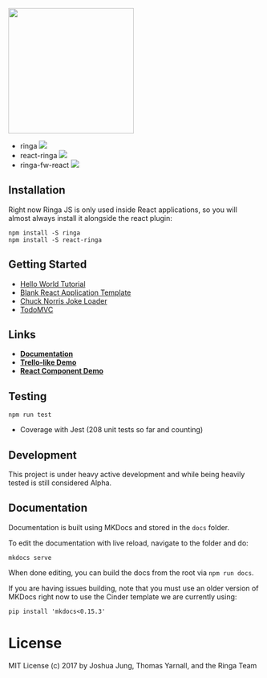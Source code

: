 [<img src="http://www.jungdigital.com/public/ringa/logo/ringa.png" width="250">](http://demo.ringajs.com)

* ringa [<img src="https://img.shields.io/npm/v/ringa.svg"/>](http://www.github.com/ringa-js/ringa)
* react-ringa [<img src="https://img.shields.io/npm/v/react-ringa.svg"/>](http://www.github.com/ringa-js/react-ringa)
* ringa-fw-react [<img src="https://img.shields.io/npm/v/ringa-fw-react.svg"/>](http://www.github.com/ringa-js/ringa-fw-react)

## Installation

Right now Ringa JS is only used inside React applications, so you will almost always install it alongside the react plugin:

    npm install -S ringa
    npm install -S react-ringa

## Getting Started

* [Hello World Tutorial](http://ringajs.com/gettingStarted/helloWorld/)
* [Blank React Application Template](https://github.com/ringa-js/ringa-app-template)
* [Chuck Norris Joke Loader](https://github.com/ringa-js/ringa-example-chuck-norris)
* [TodoMVC](https://github.com/Saajan/ringa-todomvc)

## Links

* **[Documentation](http://www.ringajs.com)**
* **[Trello-like Demo](http://demo.ringajs.com)**
* **[React Component Demo](http://react.ringajs.com)**

## Testing

    npm run test

* Coverage with Jest (208 unit tests so far and counting)

## Development

This project is under heavy active development and while being heavily tested is still considered Alpha.

## Documentation

Documentation is built using MKDocs and stored in the `docs` folder.

To edit the documentation with live reload, navigate to the folder and do:

    mkdocs serve
    
When done editing, you can build the docs from the root via `npm run docs`.

If you are having issues building, note that you must use an older version of MKDocs right now to use the Cinder template
we are currently using:

    pip install 'mkdocs<0.15.3' 

# License

MIT License (c) 2017 by Joshua Jung, Thomas Yarnall, and the Ringa Team
